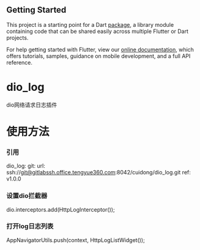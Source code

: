 

## Getting Started

This project is a starting point for a Dart
[package](https://flutter.io/developing-packages/),
a library module containing code that can be shared easily across
multiple Flutter or Dart projects.

For help getting started with Flutter, view our 
[online documentation](https://flutter.io/docs), which offers tutorials, 
samples, guidance on mobile development, and a full API reference.
# dio_log

dio网络请求日志插件

# 使用方法
### 引用
dio_log:
      git:
        url: ssh://git@gitlabssh.office.tengyue360.com:8042/cuidong/dio_log.git
        ref: v1.0.0
### 设置dio拦截器  
dio.interceptors.add(HttpLogInterceptor());
### 打开log日志列表
AppNavigatorUtils.push(context, HttpLogListWidget());